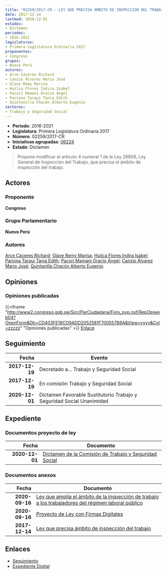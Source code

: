 ```yaml
---
title: "02259/2017-CR - LEY QUE PRECISA ÁMBITO DE INSPECCION DEL TRABAJO"
date: 2017-12-14
lastmod: 2020-12-01
estados:
- Dictamen
periodos:
- 2016-2021
legislaturas:
- Primera Legislatura Ordinaria 2017
proponentes:
- Congreso
grupos:
- Nuevo Perú
autores:
- Arce Cáceres Richard
- Canzio Álvarez Mario José
- Glave Remy Marisa
- Huilca Flores Indira Isabel
- Pacori Mamani Oracio Ángel
- Pariona Tarqui Tania Edith
- Quintanilla Chacón Alberto Eugenio
sectores:
- Trabajo y Seguridad Social
---
```

- **Periodo**: 2016-2021
- **Legislatura**: Primera Legislatura Ordinaria 2017
- **Número**: 02259/2017-CR
- **Iniciativas agrupadas**: [06224](../../06200/06224)
- **Estado**: Dictamen

> Propone modificar el artículo 4 numeral 1 de la Ley 28806, Ley General de Inspección del Trabajo, que precisa el ámbito de inspección del trabajo.


## Actores

### Proponente

**Congreso**

### Grupo Parlamentario

**Nuevo Perú**

### Autores

[Arce Cáceres Richard](mailto:mailto:rarce@congreso.gob.pe); [Glave Remy Marisa](mailto:mailto:mglave@congreso.gob.pe); [Huilca Flores Indira Isabel](mailto:mailto:ihuilca@congreso.gob.pe); [Pariona Tarqui Tania Edith](mailto:mailto:tpariona@congreso.gob.pe); [Pacori Mamani Oracio Ángel](mailto:mailto:opacori@congreso.gob.pe); [Canzio Álvarez Mario José](mailto:mailto:mcanzio@congreso.gob.pe); [Quintanilla Chacón Alberto Eugenio](mailto:mailto:aquintanilla@congreso.gob.pe)

## Opiniones

### Opiniones publicadas

{{<iframe "http://www2.congreso.gob.pe/Sicr/ParCiudadana/Foro_pvp.nsf/RepOpiweb04?OpenForm&Db=CD403FE18CD9ADD2052581F700557B8A&View=yyyy&Col=zzzzz" "Opiniones publicadas" >}}
[Enlace](http://www2.congreso.gob.pe/Sicr/ParCiudadana/Foro_pvp.nsf/RepOpiweb04?OpenForm&Db=CD403FE18CD9ADD2052581F700557B8A&View=yyyy&Col=zzzzz)


## Seguimiento

| Fecha | Evento |
|------:|--------|
| **2017-12-19** | Decretado a... Trabajo y Seguridad Social |
| **2017-12-19** | En comisión Trabajo y Seguridad Social |
| **2020-12-01** | Dictamen Favorable Sustitutorio Trabajo y Seguridad Social Unanimidad |

## Expediente

### Documentos proyecto de ley

| Fecha | Documento |
|------:|-----------|
| **2020-12-01** | [Dictamen de la Comisión de Trabajo y Seguridad Social](http://www.leyes.congreso.gob.pe/Documentos/2016_2021/Dictamenes/Proyectos_de_Ley/02259DC22MAY-20201201.pdf) |

### Documentos anexos

| Fecha | Documento |
|------:|-----------|
| **2020-09-16** | [Ley que amplía el ámbito de la inspección de trabajo a los trabajadores del régimen laboral público](http://www.leyes.congreso.gob.pe/Documentos/2016_2021/Proyectos_de_Ley_y_de_Resoluciones_Legislativas/PL06224-20200916.pdf) |
| **2020-09-16** | [Proyecto de Ley con Firmas Digitales](http://www.leyes.congreso.gob.pe/Documentos/2016_2021/Proyectos_de_Ley_y_de_Resoluciones_Legislativas/Proyectos_Firmas_digitales/PL06224.pdf) |
| **2017-12-14** | [Ley que precisa ámbito de inspección del trabajo](http://www.leyes.congreso.gob.pe/Documentos/2016_2021/Proyectos_de_Ley_y_de_Resoluciones_Legislativas/PL0225920171214.pdf) |

## Enlaces

- [Seguimiento](http://www2.congreso.gob.pe/Sicr/TraDocEstProc/CLProLey2016.nsf/f7fff46988ca05b1052578e100829cc7/94a7736a5f35851b052581f6007cc4ae?OpenDocument)
- [Expediente Digital](http://www2.congreso.gob.pe/Sicr/TraDocEstProc/Expvirt_2011.nsf/visbusqptramdoc1621/02259?opendocument)

